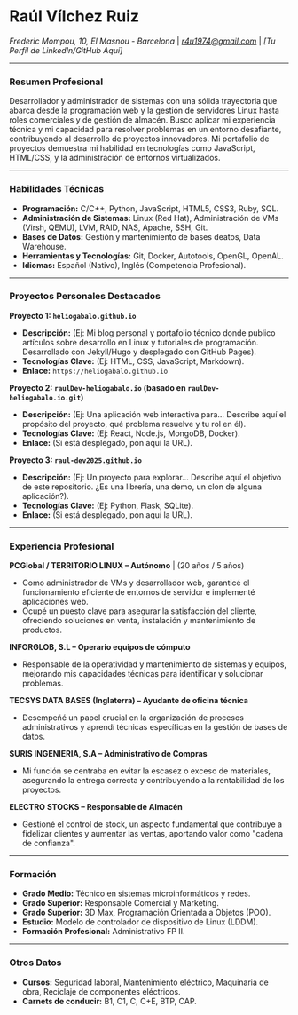 # Raúl Vílchez Ruiz

*Frederic Mompou, 10, El Masnou - Barcelona* | *r4u1974@gmail.com* | *[Tu Perfil de LinkedIn/GitHub Aquí]*

---

### Resumen Profesional

Desarrollador y administrador de sistemas con una sólida trayectoria que abarca desde la programación web y la gestión de servidores Linux hasta roles comerciales y de gestión de almacén. Busco aplicar mi experiencia técnica y mi capacidad para resolver problemas en un entorno desafiante, contribuyendo al desarrollo de proyectos innovadores. Mi portafolio de proyectos demuestra mi habilidad en tecnologías como JavaScript, HTML/CSS, y la administración de entornos virtualizados.

---

### Habilidades Técnicas

*   **Programación:** C/C++, Python, JavaScript, HTML5, CSS3, Ruby, SQL.
*   **Administración de Sistemas:** Linux (Red Hat), Administración de VMs (Virsh, QEMU), LVM, RAID, NAS, Apache, SSH, Git.
*   **Bases de Datos:** Gestión y mantenimiento de bases deatos, Data Warehouse.
*   **Herramientas y Tecnologías:** Git, Docker, Autotools, OpenGL, OpenAL.
*   **Idiomas:** Español (Nativo), Inglés (Competencia Profesional).

---

### Proyectos Personales Destacados

**Proyecto 1: `heliogabalo.github.io`**

*   **Descripción:** (Ej: Mi blog personal y portafolio técnico donde publico artículos sobre desarrollo en Linux y tutoriales de programación. Desarrollado con Jekyll/Hugo y desplegado con GitHub Pages).
*   **Tecnologías Clave:** (Ej: HTML, CSS, JavaScript, Markdown).
*   **Enlace:** `https://heliogabalo.github.io`

**Proyecto 2: `raulDev-heliogabalo.io` (basado en `raulDev-heliogabalo.io.git`)**

*   **Descripción:** (Ej: Una aplicación web interactiva para... Describe aquí el propósito del proyecto, qué problema resuelve y tu rol en él).
*   **Tecnologías Clave:** (Ej: React, Node.js, MongoDB, Docker).
*   **Enlace:** (Si está desplegado, pon aquí la URL).

**Proyecto 3: `raul-dev2025.github.io`**

*   **Descripción:** (Ej: Un proyecto para explorar... Describe aquí el objetivo de este repositorio. ¿Es una librería, una demo, un clon de alguna aplicación?).
*   **Tecnologías Clave:** (Ej: Python, Flask, SQLite).
*   **Enlace:** (Si está desplegado, pon aquí la URL).

---

### Experiencia Profesional

**PCGlobal / TERRITORIO LINUX – Autónomo** | (20 años / 5 años)
*   Como administrador de VMs y desarrollador web, garanticé el funcionamiento eficiente de entornos de servidor e implementé aplicaciones web.
*   Ocupé un puesto clave para asegurar la satisfacción del cliente, ofreciendo soluciones en venta, instalación y mantenimiento de productos.

**INFORGLOB, S.L – Operario equipos de cómputo**
*   Responsable de la operatividad y mantenimiento de sistemas y equipos, mejorando mis capacidades técnicas para identificar y solucionar problemas.

**TECSYS DATA BASES (Inglaterra) – Ayudante de oficina técnica**
*   Desempeñé un papel crucial en la organización de procesos administrativos y aprendí técnicas específicas en la gestión de bases de datos.

**SURIS INGENIERIA, S.A – Administrativo de Compras**
*   Mi función se centraba en evitar la escasez o exceso de materiales, asegurando la entrega correcta y contribuyendo a la rentabilidad de los proyectos.

**ELECTRO STOCKS – Responsable de Almacén**
*   Gestioné el control de stock, un aspecto fundamental que contribuye a fidelizar clientes y aumentar las ventas, aportando valor como "cadena de confianza".

---

### Formación
*   **Grado Medio:** Técnico en sistemas microinformáticos y redes.
*   **Grado Superior:** Responsable Comercial y Marketing.
*   **Grado Superior:** 3D Max, Programación Orientada a Objetos (POO).
*   **Estudio:** Modelo de controlador de dispositivo de Linux (LDDM).
*   **Formación Profesional:** Administrativo FP II.

---

### Otros Datos

*   **Cursos:** Seguridad laboral, Mantenimiento eléctrico, Maquinaria de obra, Reciclaje de componentes eléctricos.
*   **Carnets de conducir:** B1, C1, C, C+E, BTP, CAP.